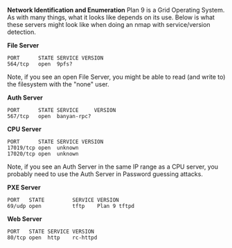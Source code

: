 **Network Identification and Enumeration**
Plan 9 is a Grid Operating System. As with many things, what it looks like depends on its use. Below is what these servers might look like when doing an nmap with service/version detection.

**File Server**<br />

    PORT      STATE SERVICE VERSION
    564/tcp   open  9pfs?
Note, if you see an open File Server, you might be able to read (and write to) the filesystem with the "none" user.

**Auth Server**<br />

    PORT      STATE SERVICE     VERSION
    567/tcp   open  banyan-rpc?

**CPU Server**<br />

    PORT      STATE SERVICE VERSION
    17019/tcp open  unknown
    17020/tcp open  unknown
Note, if you see an Auth Server in the same IP range as a CPU server, you probably need to use the Auth Server in Password guessing attacks.

**PXE Server**<br />

    PORT   STATE         SERVICE VERSION
    69/udp open          tftp    Plan 9 tftpd

**Web Server**<br />

    PORT   STATE SERVICE VERSION
    80/tcp open  http    rc-httpd
